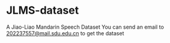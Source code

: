 # JLMS-dataset
A Jiao-Liao Mandarin Speech Dataset
You can send an email to 202237557@mail.sdu.edu.cn to get the dataset
